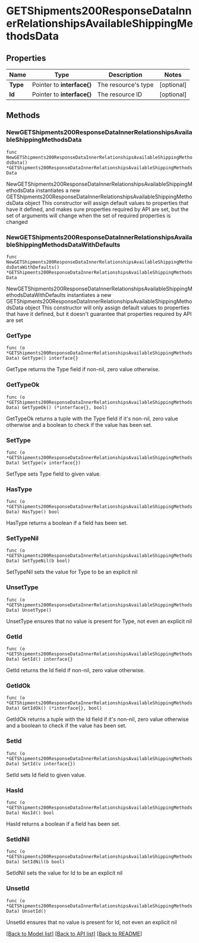 # GETShipments200ResponseDataInnerRelationshipsAvailableShippingMethodsData

## Properties

Name | Type | Description | Notes
------------ | ------------- | ------------- | -------------
**Type** | Pointer to **interface{}** | The resource&#39;s type | [optional] 
**Id** | Pointer to **interface{}** | The resource ID | [optional] 

## Methods

### NewGETShipments200ResponseDataInnerRelationshipsAvailableShippingMethodsData

`func NewGETShipments200ResponseDataInnerRelationshipsAvailableShippingMethodsData() *GETShipments200ResponseDataInnerRelationshipsAvailableShippingMethodsData`

NewGETShipments200ResponseDataInnerRelationshipsAvailableShippingMethodsData instantiates a new GETShipments200ResponseDataInnerRelationshipsAvailableShippingMethodsData object
This constructor will assign default values to properties that have it defined,
and makes sure properties required by API are set, but the set of arguments
will change when the set of required properties is changed

### NewGETShipments200ResponseDataInnerRelationshipsAvailableShippingMethodsDataWithDefaults

`func NewGETShipments200ResponseDataInnerRelationshipsAvailableShippingMethodsDataWithDefaults() *GETShipments200ResponseDataInnerRelationshipsAvailableShippingMethodsData`

NewGETShipments200ResponseDataInnerRelationshipsAvailableShippingMethodsDataWithDefaults instantiates a new GETShipments200ResponseDataInnerRelationshipsAvailableShippingMethodsData object
This constructor will only assign default values to properties that have it defined,
but it doesn't guarantee that properties required by API are set

### GetType

`func (o *GETShipments200ResponseDataInnerRelationshipsAvailableShippingMethodsData) GetType() interface{}`

GetType returns the Type field if non-nil, zero value otherwise.

### GetTypeOk

`func (o *GETShipments200ResponseDataInnerRelationshipsAvailableShippingMethodsData) GetTypeOk() (*interface{}, bool)`

GetTypeOk returns a tuple with the Type field if it's non-nil, zero value otherwise
and a boolean to check if the value has been set.

### SetType

`func (o *GETShipments200ResponseDataInnerRelationshipsAvailableShippingMethodsData) SetType(v interface{})`

SetType sets Type field to given value.

### HasType

`func (o *GETShipments200ResponseDataInnerRelationshipsAvailableShippingMethodsData) HasType() bool`

HasType returns a boolean if a field has been set.

### SetTypeNil

`func (o *GETShipments200ResponseDataInnerRelationshipsAvailableShippingMethodsData) SetTypeNil(b bool)`

 SetTypeNil sets the value for Type to be an explicit nil

### UnsetType
`func (o *GETShipments200ResponseDataInnerRelationshipsAvailableShippingMethodsData) UnsetType()`

UnsetType ensures that no value is present for Type, not even an explicit nil
### GetId

`func (o *GETShipments200ResponseDataInnerRelationshipsAvailableShippingMethodsData) GetId() interface{}`

GetId returns the Id field if non-nil, zero value otherwise.

### GetIdOk

`func (o *GETShipments200ResponseDataInnerRelationshipsAvailableShippingMethodsData) GetIdOk() (*interface{}, bool)`

GetIdOk returns a tuple with the Id field if it's non-nil, zero value otherwise
and a boolean to check if the value has been set.

### SetId

`func (o *GETShipments200ResponseDataInnerRelationshipsAvailableShippingMethodsData) SetId(v interface{})`

SetId sets Id field to given value.

### HasId

`func (o *GETShipments200ResponseDataInnerRelationshipsAvailableShippingMethodsData) HasId() bool`

HasId returns a boolean if a field has been set.

### SetIdNil

`func (o *GETShipments200ResponseDataInnerRelationshipsAvailableShippingMethodsData) SetIdNil(b bool)`

 SetIdNil sets the value for Id to be an explicit nil

### UnsetId
`func (o *GETShipments200ResponseDataInnerRelationshipsAvailableShippingMethodsData) UnsetId()`

UnsetId ensures that no value is present for Id, not even an explicit nil

[[Back to Model list]](../README.md#documentation-for-models) [[Back to API list]](../README.md#documentation-for-api-endpoints) [[Back to README]](../README.md)


